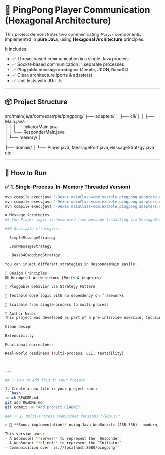 # 🏓 PingPong Player Communication (Hexagonal Architecture)

This project demonstrates two communicating `Player` components, implemented in **pure Java**, using **Hexagonal Architecture** principles.

It includes:

- ✅ Thread-based communication in a single Java process
- ✅ Socket-based communication in separate processes
- ✅ Pluggable message strategies (Simple, JSON, Base64)
- ✅ Clean architecture (ports & adapters)
- ✅ Unit tests with JUnit 5

---

## 📦 Project Structure

src/main/java/com/example/pingpong/
├── adapters/
│   ├── cli/
│   │   ├── Main.java            
│   │   ├── InitiatorMain.java   
│   │   └── ResponderMain.java    
│   └── memory/
│  
│      
├── domain/
│   └── Player.java, MessagePort.java,MessageStrategy.java etc.



---

## 🚀 How to Run

### ✅ 1. Single-Process (In-Memory Threaded Version)

```bash
mvn compile exec:java "-Dexec.mainClass=com.example.pingpong.adapters.cli.ResponderMain"
mvn compile exec:java "-Dexec.mainClass=com.example.pingpong.adapters.cli.InitiatorMain"
mvn compile exec:java "-Dexec.mainClass=com.example.pingpong.adapters.cli.Main"

⚙️ Message Strategies
## The Player logic is decoupled from message formatting via MessageStrategy interface.

### Available strategies:

  SimpleMessageStrategy

  JsonMessageStrategy

   Base64EncodingStrategy

You can inject different strategies in ResponderMain easily.

🧠 Design Principles
🟩 Hexagonal Architecture (Ports & Adapters)

🧩 Pluggable behavior via Strategy Pattern

🧪 Testable core logic with no dependency on frameworks

🔁 Scalable from single-process to multi-process

📄 Author Notes
This project was developed as part of a pre-interview exercise, focusing on:

Clean design

Extensibility

Functional correctness

Real-world readiness (multi-process, CLI, testability)



---

## ✅ How to Add This to Your Project

1. Create a new file in your project root:
```bash
touch README.md
git add README.md
git commit -m "Add project README"

### ✅ 2. Multi-Process (WebSocket Version) *(Bonus)*

> 🧠 **Bonus implementation** using Java WebSockets (JSR 356) — modern, asynchronous, and browser-compatible communication.

This version uses:
- A WebSocket **server** to represent the `Responder`
- A WebSocket **client** to represent the `Initiator`
- Communication over `ws://localhost:8080/pingpong`


